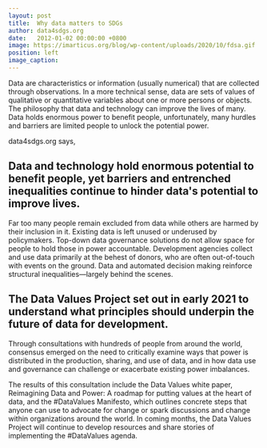 ```yaml
---
layout: post
title:  Why data matters to SDGs
author: data4sdgs.org
date:   2012-01-02 00:00:00 +0800
image: https://imarticus.org/blog/wp-content/uploads/2020/10/fdsa.gif
position: left
image_caption: 
--- 
```

Data are characteristics or information (usually numerical) that are collected through observations. In a more technical sense, data are sets of values of qualitative or quantitative variables about one or more persons or objects. The philosophy that data and technology can improve the lives of many. Data holds enormous power to benefit people, unfortunately, many hurdles and barriers are limited people to unlock the potential power.
<!--more-->

data4sdgs.org says, 

<h2>Data and technology hold enormous potential to benefit people, yet barriers and entrenched inequalities continue to hinder data's potential to improve lives.</h2> 
 

Far too many people remain excluded from data while others are harmed by their inclusion in it. Existing data is left unused or underused by policymakers. Top-down data governance solutions do not allow space for people to hold those in power accountable. Development agencies collect and use data primarily at the behest of donors, who are often out-of-touch with events on the ground. Data and automated decision making reinforce structural inequalities—largely behind the scenes. 


<h2>The Data Values Project set out in early 2021 to understand what principles should underpin the future of data for development.</h2>
 
Through consultations with hundreds of people from around the world, consensus emerged on the need to critically examine ways that power is distributed in the production, sharing, and use of data, and in how data use and governance can challenge or exacerbate existing power imbalances.

 

The results of this consultation include the Data Values white paper, Reimagining Data and Power: A roadmap for putting values at the heart of data, and the #DataValues Manifesto, which outlines concrete steps that anyone can use to advocate for change or spark discussions and change within organizations around the world. In coming months, the Data Values Project will continue to develop resources and share stories of implementing the #DataValues agenda.
